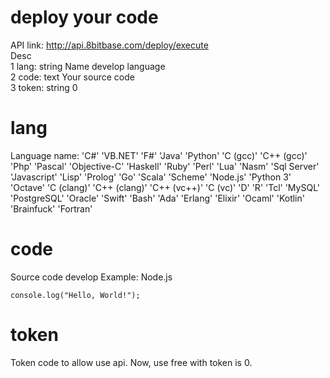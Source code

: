 # deploy your code
API link: http://api.8bitbase.com/deploy/execute
<br/>
Desc<br/>
1	lang:	string	Name develop language<br/>
2	code:	text	Your source code<br/>
3	token:	string	0<br/>
# lang
Language name:
'C#'
'VB.NET'
'F#'
'Java'
'Python'
'C (gcc)'
'C++ (gcc)'
'Php'
'Pascal'
'Objective-C'
'Haskell'
'Ruby'
'Perl'
'Lua'
'Nasm'
'Sql Server'
'Javascript'
'Lisp'
'Prolog'
'Go'
'Scala'
'Scheme'
'Node.js'
'Python 3'
'Octave'
'C (clang)'
'C++ (clang)'
'C++ (vc++)'
'C (vc)'
'D'
'R'
'Tcl'
'MySQL'
'PostgreSQL'
'Oracle'
'Swift'
'Bash'
'Ada'
'Erlang'
'Elixir'
'Ocaml'
'Kotlin'
'Brainfuck'
'Fortran'
# code
Source code develop
Example: Node.js
```
console.log("Hello, World!");
```
# token
Token code to allow use api.
Now, use free with token is 0.
